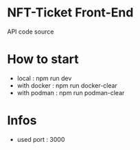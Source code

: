 # NFT-Ticket Front-End
 API code source

# How to start
- local : npm run dev
- with docker : npm run docker-clear
- with podman : npm run podman-clear

# Infos
- used port : 3000

